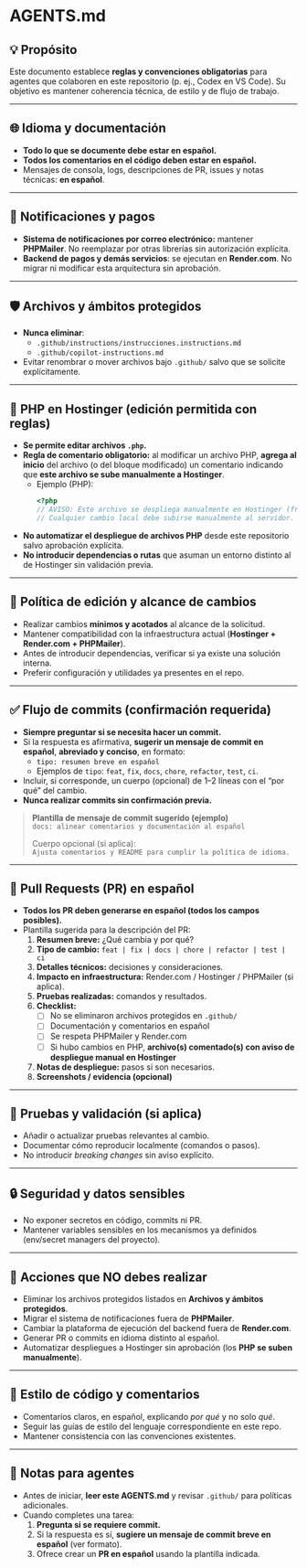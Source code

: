 # AGENTS.md

## 💡 Propósito

Este documento establece **reglas y convenciones obligatorias** para agentes que colaboren en este repositorio (p. ej., Codex en VS Code). Su objetivo es mantener coherencia técnica, de estilo y de flujo de trabajo.

---

## 🌐 Idioma y documentación

- **Todo lo que se documente debe estar en español.**
- **Todos los comentarios en el código deben estar en español.**
- Mensajes de consola, logs, descripciones de PR, issues y notas técnicas: **en español**.

---

## 📨 Notificaciones y pagos

- **Sistema de notificaciones por correo electrónico:** mantener **PHPMailer**. No reemplazar por otras librerías sin autorización explícita.
- **Backend de pagos y demás servicios**: se ejecutan en **Render.com**. No migrar ni modificar esta arquitectura sin aprobación.

---

## 🛡️ Archivos y ámbitos protegidos

- **Nunca eliminar**:
  - `.github/instructions/instrucciones.instructions.md`
  - `.github/copilot-instructions.md`
- Evitar renombrar o mover archivos bajo `.github/` salvo que se solicite explícitamente.

---

## 🐘 PHP en Hostinger (edición permitida con reglas)

- **Se permite editar archivos `.php`.**
- **Regla de comentario obligatorio:** al modificar un archivo PHP, **agrega al inicio** del archivo (o del bloque modificado) un comentario indicando que **este archivo se sube manualmente a Hostinger**.
  - Ejemplo (PHP):
    ```php
    <?php
    // AVISO: Este archivo se despliega manualmente en Hostinger (frontend y PHP en Hostinger).
    // Cualquier cambio local debe subirse manualmente al servidor.
    ```
- **No automatizar el despliegue de archivos PHP** desde este repositorio salvo aprobación explícita.
- **No introducir dependencias o rutas** que asuman un entorno distinto al de Hostinger sin validación previa.

---

## 🧭 Política de edición y alcance de cambios

- Realizar cambios **mínimos y acotados** al alcance de la solicitud.
- Mantener compatibilidad con la infraestructura actual (**Hostinger + Render.com + PHPMailer**).
- Antes de introducir dependencias, verificar si ya existe una solución interna.
- Preferir configuración y utilidades ya presentes en el repo.

---

## ✅ Flujo de commits (confirmación requerida)

- **Siempre preguntar si se necesita hacer un commit.**
- Si la respuesta es afirmativa, **sugerir un mensaje de commit en español**, **abreviado y conciso**, en formato:
  - `tipo: resumen breve en español`
  - Ejemplos de `tipo`: `feat`, `fix`, `docs`, `chore`, `refactor`, `test`, `ci`.
- Incluir, si corresponde, un cuerpo (opcional) de 1–2 líneas con el “por qué” del cambio.
- **Nunca realizar commits sin confirmación previa.**

> **Plantilla de mensaje de commit sugerido (ejemplo)**  
> `docs: alinear comentarios y documentación al español`
>
> Cuerpo opcional (si aplica):  
> `Ajusta comentarios y README para cumplir la política de idioma.`

---

## 🔀 Pull Requests (PR) en español

- **Todos los PR deben generarse en español (todos los campos posibles).**
- Plantilla sugerida para la descripción del PR:
  1. **Resumen breve:** ¿Qué cambia y por qué?
  2. **Tipo de cambio:** `feat | fix | docs | chore | refactor | test | ci`
  3. **Detalles técnicos:** decisiones y consideraciones.
  4. **Impacto en infraestructura:** Render.com / Hostinger / PHPMailer (si aplica).
  5. **Pruebas realizadas:** comandos y resultados.
  6. **Checklist:**
     - [ ] No se eliminaron archivos protegidos en `.github/`
     - [ ] Documentación y comentarios en español
     - [ ] Se respeta PHPMailer y Render.com
     - [ ] Si hubo cambios en PHP, **archivo(s) comentado(s) con aviso de despliegue manual en Hostinger**
  7. **Notas de despliegue:** pasos si son necesarios.
  8. **Screenshots / evidencia (opcional)**

---

## 🧪 Pruebas y validación (si aplica)

- Añadir o actualizar pruebas relevantes al cambio.
- Documentar cómo reproducir localmente (comandos o pasos).
- No introducir _breaking changes_ sin aviso explícito.

---

## 🔒 Seguridad y datos sensibles

- No exponer secretos en código, commits ni PR.
- Mantener variables sensibles en los mecanismos ya definidos (env/secret managers del proyecto).

---

## 🚫 Acciones que NO debes realizar

- Eliminar los archivos protegidos listados en **Archivos y ámbitos protegidos**.
- Migrar el sistema de notificaciones fuera de **PHPMailer**.
- Cambiar la plataforma de ejecución del backend fuera de **Render.com**.
- Generar PR o commits en idioma distinto al español.
- Automatizar despliegues a Hostinger sin aprobación (los **PHP se suben manualmente**).

---

## 📝 Estilo de código y comentarios

- Comentarios claros, en español, explicando _por qué_ y no solo _qué_.
- Seguir las guías de estilo del lenguaje correspondiente en este repo.
- Mantener consistencia con las convenciones existentes.

---

## 🧰 Notas para agentes

- Antes de iniciar, **leer este AGENTS.md** y revisar `.github/` para políticas adicionales.
- Cuando completes una tarea:
  1. **Pregunta si se requiere commit.**
  2. Si la respuesta es sí, **sugiere un mensaje de commit breve en español** (ver formato).
  3. Ofrece crear un **PR en español** usando la plantilla indicada.
